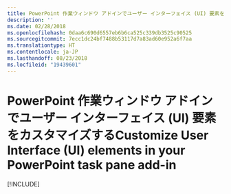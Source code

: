 ```yaml
---
title: PowerPoint 作業ウィンドウ アドインでユーザー インターフェイス (UI) 要素をカスタマイズする
description: ''
ms.date: 02/28/2018
ms.openlocfilehash: 0daa6c690d6557eb6b6ca525c339db3525c90525
ms.sourcegitcommit: 7ecc1dc24bf7488b53117d7a83ad60e952a6f7aa
ms.translationtype: HT
ms.contentlocale: ja-JP
ms.lasthandoff: 08/23/2018
ms.locfileid: "19439601"
---
```

# <a name="customize-user-interface-ui-elements-in-your-powerpoint-task-pane-add-in"></a><span data-ttu-id="c33e0-102">PowerPoint 作業ウィンドウ アドインでユーザー インターフェイス (UI) 要素をカスタマイズする</span><span class="sxs-lookup"><span data-stu-id="c33e0-102">Customize User Interface (UI) elements in your PowerPoint task pane add-in</span></span>

[!INCLUDE[](../includes/powerpoint-tutorial-customize-ui.md)]